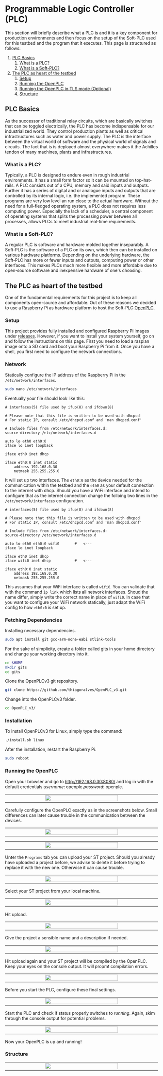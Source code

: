 # Programmable Logic Controller (PLC)
This section will briefly describe what a PLC is and it is a key component for production environments and then focus on
the setup of the Soft-PLC used for this testbed and the program that it executes. This page is structured as follows:

1. [PLC Basics](#plc-basics)
    1. [What is a PLC?](#what-is-a-plc?)
    2. [What is a Soft-PLC?](#what-is-a-soft-plc?)
2. [The PLC as heart of the testbed](#the-plc-as-heart-of-the-testbed)
    1. [Setup](#setup)
    2. [Running the OpenPLC](#running-the-openplc)
    3. [Running the OpenPLC in TLS mode (Optional)](#running-the-openplc-in-tls-mode-optional)
    4. [Structure](#structure)

## PLC Basics
As the successor of traditional relay circuits, which are basically switches that can be toggled electrically, the PLC
has become indispensable for our industrialized world. They control production plants as well as critical
infrastructures such as water and power supply. The PLC is the interface between the virtual world of software and the
physical world of signals and circuits. The fact that is is deployed almost everywhere makes it the Achilles tendon of
many machines, plants and infrastructures.

### What is a PLC?
Typically, a PLC is designed to endure even in rough industrial environments. It has a small form factor so it can be
mounted on top-hat-rails. A PLC consists out of a CPU, memory and said inputs and outputs. Further it has a series of
digital and or analogue inputs and outputs that are controlled by its internal logic, i.e. the implemented program.
These programs are very low level an run close to the actual hardware. Without the need for a full-fledged operating
system, a PLC does not requires less computing power. Especially the lack of a scheduler, a central component of
operating systems that splits the processing power between all processes, allows PLCs to meet industrial real-time
requirements.

### What is a Soft-PLC?
A regular PLC is software and hardware molded together inseparably. A Soft-PLC is the software of a PLC on its own, which
then can be installed on various hardware platforms. Depending on the underlying hardware, the Soft-PLC has more or
fewer inputs and outputs, computing power or other interfaces. This makes PLCs much more flexible and more affordable
due to open-source software and inexpensive hardware of one's choosing. 

## The PLC as heart of the testbed
One of the fundamental requirements for this project is to keep all components open-source and affordable. Out of these
reasons we decided to use a Raspberry Pi as hardware platform to host the Soft-PLC
[OpenPLC](https://openplcproject.com). 

### Setup
This project provides fully installed and configured Raspberry Pi images under [releases](https://github.com/hsainnos/LICSTER/releases). However, if you want to install your system yourself, go on and follow the instructions on this page. First you need to load a raspian image onto a SD card and boot your Raspberry Pi from it. Once you have a shell, you first need to configure the network connections.

### Network
Statically configure the IP address of the Raspberry Pi in the `/etc/network/interfaces`.

```zsh
sudo nano /etc/network/interfaces
```

Eventually your file should look like this:

```
# interfaces(5) file used by ifup(8) and ifdown(8)

# Please note that this file is written to be used with dhcpcd
# For static IP, consult /etc/dhcpcd.conf and 'man dhcpcd.conf'

# Include files from /etc/network/interfaces.d:
source-directory /etc/network/interfaces.d

auto lo eth0 eth0:0
iface lo inet loopback

iface eth0 inet dhcp

iface eth0:0 inet static
    address 192.168.0.30
    netmask 255.255.255.0

```

It will set up two interfaces. The `eth0:0` as the device needed for the communication within the testbed and the `eth0` as your default connection to the internet with dhcp. Should you have a WiFi interface and intend to configure that as the internet connection change the folloing two lines in the `/etc/network/interfaces` configuration.

```
# interfaces(5) file used by ifup(8) and ifdown(8)

# Please note that this file is written to be used with dhcpcd
# For static IP, consult /etc/dhcpcd.conf and 'man dhcpcd.conf'

# Include files from /etc/network/interfaces.d:
source-directory /etc/network/interfaces.d

auto lo eth0 eth0:0 wifi0       #   <---
iface lo inet loopback

iface eth0 inet dhcp
iface wifi0 inet dhcp           #   <---

iface eth0:0 inet static
    address 192.168.0.30
    netmask 255.255.255.0

```
This assumes that your WiFi interface is called `wifi0`. You can validate that with the command `ip link` which lists all network interfaces. Shoud the name differ, simply write the correct name in place of `wifi0`. In case that you want to configure your WiFi network statically, just adapt the WiFi config to how `eth0:0` is set up.


### Fetching Dependencies
Installing necessary dependencies.
```zsh
sudo apt install git gcc-arm-none-eabi stlink-tools
```

For the sake of simplicity, create a folder called gits in your home directory and change your working directory into it.
```zsh
cd $HOME
mkdir gits
cd gits
```

Clone the OpenPLCv3 git repository.
```zsh
git clone https://github.com/thiagoralves/OpenPLC_v3.git
```

Change into the OpenPLCv3 folder.
```zsh
cd OpenPLC_v3/
```

### Installation
To install OpenPLCv3 for Linux, simply type the command:
```zsh
./install.sh linux
```

After the installation, restart the Raspberry Pi:
```zsh
sudo reboot
```

### Running the OpenPLC
Open your browser and go to http://192.168.0.30:8080/ and log in with the default credentials *username*: openplc *password*: openplc.

<table align="center"><tr><td align="center" width="9999">
<img src="images/login.png" width=70%></img>
</td></tr></table>

Carefully configure the OpenPLC exactly as in the screenshots below. Small differences can later cause trouble in the communication between the devices.

<table align="center"><tr><td align="center" width="9999">
<img src="images/slave_device01.png" width=70%></img>
</td></tr></table>

<table align="center"><tr><td align="center" width="9999">
<img src="images/slave_device02.png" width=70%></img>
</td></tr></table>

Unter the `Programs` tab you can upload your ST project. Should you already have uploaded a project before, we advise to delete it before trying to replace it with the new one. Otherwise it can cause trouble.

<table align="center"><tr><td align="center" width="9999">
<img src="images/upload.png" width=70%></img>
</td></tr></table>

Select your ST project from your local machine.

<table align="center"><tr><td align="center" width="9999">
<img src="images/select.png" width=70%></img>
</td></tr></table>

Hit upload.

<table align="center"><tr><td align="center" width="9999">
<img src="images/upload2.png" width=70%></img>
</td></tr></table>

Give the project a sensible name and a description if needed.

<table align="center"><tr><td align="center" width="9999">
<img src="images/name.png" width=70%></img>
</td></tr></table>

Hit upload again and your ST project will be compiled by the OpenPLC. Keep your eyes on the console output. It will propmt compilation errors.

<table align="center"><tr><td align="center" width="9999">
<img src="images/compile.png" width=70%></img>
</td></tr></table>

Before you start the PLC, configure these final settings.

<table align="center"><tr><td align="center" width="9999">
<img src="images/settings.png" width=70%></img>
</td></tr></table>

Start the PLC and check if status properly switches to *running*. Again, skim through the console output for potential problems.

<table align="center"><tr><td align="center" width="9999">
<img src="images/start.png" width=70%></img>
</td></tr></table>

Now your OpenPLC is up and running!

### Structure
<table align="center"><tr><td align="center" width="9999">
<img src="images/list-network.png" width=70%></img>
</td></tr></table>

